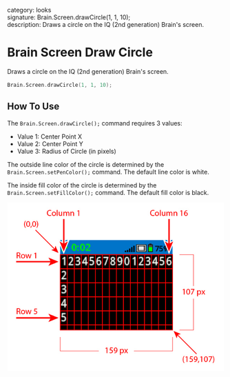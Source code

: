 category: looks  
signature: Brain.Screen.drawCircle(1, 1, 10);  
description: Draws a circle on the IQ (2nd generation) Brain's screen.  

# Brain Screen Draw Circle
Draws a circle on the IQ (2nd generation) Brain's screen.

```cpp
Brain.Screen.drawCircle(1, 1, 10);
```

## How To Use

The `Brain.Screen.drawCircle();` command requires 3 values:

* Value 1: Center Point X
* Value 2: Center Point Y
* Value 3: Radius of Circle (in pixels)

The outside line color of the circle is determined by the `Brain.Screen.setPenColor();` command. The default line color is white.

The inside fill color of the circle is determined by the `Brain.Screen.setFillColor();` command. The default fill color is black.

![brain_screen_info](iq2_row_column_brain.jpg)

<advanced>
</advanced>